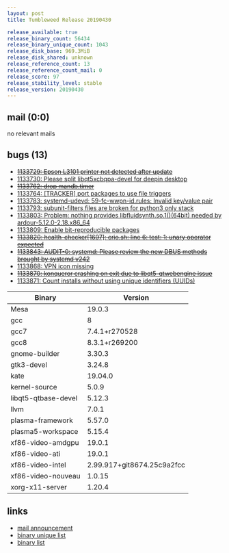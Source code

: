 ```yaml
---
layout: post
title: Tumbleweed Release 20190430

release_available: true
release_binary_count: 56434
release_binary_unique_count: 1043
release_disk_base: 969.3MiB
release_disk_shared: unknown
release_reference_count: 13
release_reference_count_mail: 0
release_score: 97
release_stability_level: stable
release_version: 20190430
---
```


## mail (0:0)

no relevant mails

## bugs (13)

<!--more-->

- ~~[1133729: Epson L3101 printer not detected after update](https://bugzilla.opensuse.org/show_bug.cgi?id=1133729)~~
- [1133730: Please split libqt5xcbqpa-devel for deepin desktop](https://bugzilla.opensuse.org/show_bug.cgi?id=1133730)
- ~~[1133762: drop mandb.timer](https://bugzilla.opensuse.org/show_bug.cgi?id=1133762)~~
- [1133764: \[TRACKER\] port packages to use file triggers](https://bugzilla.opensuse.org/show_bug.cgi?id=1133764)
- [1133783: systemd-udevd: 59-fc-wwpn-id.rules: Invalid key/value pair](https://bugzilla.opensuse.org/show_bug.cgi?id=1133783)
- [1133793: subunit-filters files are broken for python3 only stack](https://bugzilla.opensuse.org/show_bug.cgi?id=1133793)
- [1133803: Problem: nothing provides libfluidsynth.so.1()(64bit) needed by ardour-5.12.0-2.18.x86_64](https://bugzilla.opensuse.org/show_bug.cgi?id=1133803)
- [1133809: Enable bit-reproducible packages](https://bugzilla.opensuse.org/show_bug.cgi?id=1133809)
- ~~[1133820: health-checker\[1697\]: crio.sh: line 6: test: 1: unary operator expected](https://bugzilla.opensuse.org/show_bug.cgi?id=1133820)~~
- ~~[1133843: AUDIT-0: systemd: Please review the new DBUS methods brought by systemd v242](https://bugzilla.opensuse.org/show_bug.cgi?id=1133843)~~
- [1133868: VPN icon missing](https://bugzilla.opensuse.org/show_bug.cgi?id=1133868)
- ~~[1133870: konqueror crashing on exit due to libqt5-qtwebengine issue](https://bugzilla.opensuse.org/show_bug.cgi?id=1133870)~~
- [1133871: Count installs without using unique identifiers (UUIDs)](https://bugzilla.opensuse.org/show_bug.cgi?id=1133871)

Binary | Version
--- | ---
Mesa | 19.0.3
gcc | 8
gcc7 | 7.4.1+r270528
gcc8 | 8.3.1+r269200
gnome-builder | 3.30.3
gtk3-devel | 3.24.8
kate | 19.04.0
kernel-source | 5.0.9
libqt5-qtbase-devel | 5.12.3
llvm | 7.0.1
plasma-framework | 5.57.0
plasma5-workspace | 5.15.4
xf86-video-amdgpu | 19.0.1
xf86-video-ati | 19.0.1
xf86-video-intel | 2.99.917+git8674.25c9a2fcc
xf86-video-nouveau | 1.0.15
xorg-x11-server | 1.20.4

## links

- [mail announcement](https://lists.opensuse.org/opensuse-factory/2019-05/msg00025.html)
- [binary unique list](http://download.opensuse.org/history/20190430/rpm.unique.list)
- [binary list](http://download.opensuse.org/history/20190430/rpm.list)
